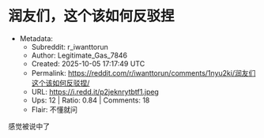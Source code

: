 # 润友们，这个该如何反驳捏

- Metadata:
  - Subreddit: r_iwanttorun
  - Author: Legitimate_Gas_7846
  - Created: 2025-10-05 17:17:49 UTC
  - Permalink: https://reddit.com/r/iwanttorun/comments/1nyu2ki/润友们这个该如何反驳捏/
  - URL: https://i.redd.it/p2jeknrytbtf1.jpeg
  - Ups: 12 | Ratio: 0.84 | Comments: 18
  - Flair: 不懂就问


感觉被说中了

